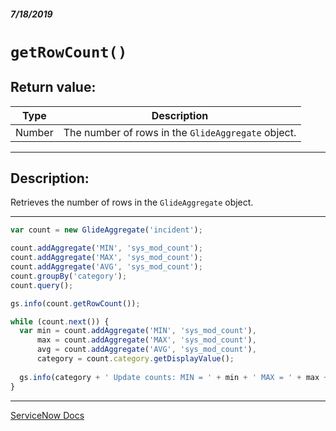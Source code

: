 ##### 7/18/2019
# `getRowCount()`

## Return value:
| Type | Description |
|---|---|
| Number | The number of rows in the `GlideAggregate` object. |

---

## Description:
Retrieves the number of rows in the `GlideAggregate` object.

---

```js
var count = new GlideAggregate('incident');

count.addAggregate('MIN', 'sys_mod_count');
count.addAggregate('MAX', 'sys_mod_count');
count.addAggregate('AVG', 'sys_mod_count');
count.groupBy('category');
count.query();

gs.info(count.getRowCount());

while (count.next()) {
  var min = count.addAggregate('MIN', 'sys_mod_count'),
      max = count.addAggregate('MAX', 'sys_mod_count'),
      avg = count.addAggregate('AVG', 'sys_mod_count'),
      category = count.category.getDisplayValue();
  
  gs.info(category + ' Update counts: MIN = ' + min + ' MAX = ' + max + ' AVG = ' + avg);
}
```

---

[ServiceNow Docs](https://developer.servicenow.com/app.do#!/api_doc?v=madrid&id=r_ScopedGlideAggregateGetRowCount)